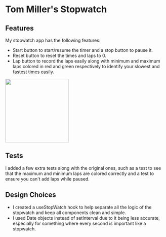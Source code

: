 # Tom Miller's Stopwatch

## Features

My stopwatch app has the following features:
- Start button to start/resume the timer and a stop button to pause it.
- Reset button to reset the times and laps to 0.
- Lap button to record the laps easily along with minimum and maximum laps colored in red and green respectively to identify your slowest and fastest times easily.


<img src="https://github.com/HamsterStack/eng-intern-assessment-react-native/assets/108938294/f1c2f8de-d75b-4b12-8a85-e05274f57adf" width="200">




## Tests

I added a few extra tests along with the original ones, such as a test to see that the maximum and minimum laps are colored correctly
and a test to ensure you can't add laps while paused.

## Design Choices

- I created a useStopWatch hook to help separate all the logic of the stopwatch and keep all components clean and simple.
- I used Date objects instead of setInterval due to it being less accurate, especially for something where every second is important like a stopwatch.
